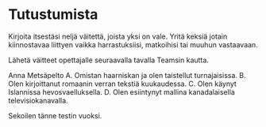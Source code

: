 # Tutustumista

Kirjoita itsestäsi neljä väitettä, joista yksi on vale. Yritä keksiä jotain kiinnostavaa liittyen vaikka harrastuksiisi, matkoihisi tai muuhun vastaavaan.

Lähetä väitteet opettajalle seuraavalla tavalla Teamsin kautta.

Anna Metsäpelto
A. Omistan haarniskan ja olen taistellut turnajaisissa.
B. Olen kirjoittanut romaanin verran tekstiä kuukaudessa.
C. Olen käynyt Islannissa hevosvaelluksella.
D. Olen esiintynyt mallina kanadalaisella televisiokanavalla.

Sekoilen tänne testin vuoksi.